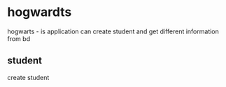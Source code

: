 # hogwardts
hogwarts - is application can create student and get different information from bd
## student
create                                           student

